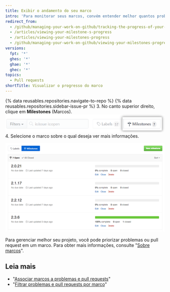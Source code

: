 ```yaml
---
title: Exibir o andamento do seu marco
intro: 'Para monitorar seus marcos, convém entender melhor quantos problemas e pull requests abertos ainda restam.'
redirect_from:
  - /github/managing-your-work-on-github/tracking-the-progress-of-your-work-with-milestones/viewing-your-milestones-progress
  - /articles/viewing-your-milestone-s-progress
  - /articles/viewing-your-milestones-progress
  - /github/managing-your-work-on-github/viewing-your-milestones-progress
versions:
  fpt: '*'
  ghes: '*'
  ghae: '*'
  ghec: '*'
topics:
  - Pull requests
shortTitle: Visualizar o progresso do marco
---
```


{% data reusables.repositories.navigate-to-repo %}
{% data reusables.repositories.sidebar-issue-pr %}
3. No canto superior direito, clique em **Milestones** (Marcos). ![Botão Milestones (Marcos) de problemas](/assets/images/help/issues/issues_milestone_button.png)
4. Selecione o marco sobre o qual deseja ver mais informações.

![Visão geral de Milestones (Marcos) de problemas](/assets/images/help/issues/issues_milestone_overview.png)

Para gerenciar melhor seu projeto, você pode priorizar problemas ou pull request em um marco. Para obter mais informações, consulte "[Sobre marcos](/articles/about-milestones#prioritizing-issues-and-pull-requests-in-milestones)".

## Leia mais

* "[Associar marcos a problemas e pull requests](/articles/associating-milestones-with-issues-and-pull-requests)"
* "[Filtrar problemas e pull requests por marco](/articles/filtering-issues-and-pull-requests-by-milestone)"

